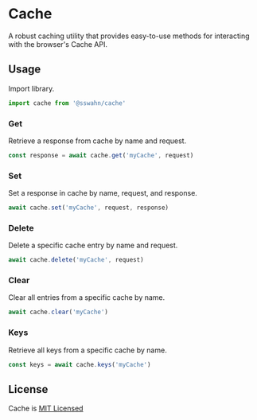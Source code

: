 # Cache
A robust caching utility that provides easy-to-use methods for interacting with the browser's Cache API.

## Usage  
Import library.  

```javascript
import cache from '@sswahn/cache'
```  

### Get  
Retrieve a response from cache by name and request.  

```javascript
const response = await cache.get('myCache', request)
```

### Set    
Set a response in cache by name, request, and response.  

```javascript
await cache.set('myCache', request, response)
```

### Delete  
Delete a specific cache entry by name and request.  

```javascript
await cache.delete('myCache', request)
```

### Clear    
Clear all entries from a specific cache by name.  

```javascript
await cache.clear('myCache')
```

### Keys    
Retrieve all keys from a specific cache by name.  

```javascript
const keys = await cache.keys('myCache')
```

## License
Cache is [MIT Licensed](https://github.com/sswahn/cache/blob/main/LICENSE)
